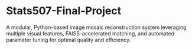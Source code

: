 # Stats507-Final-Project
A modular, Python-based image mosaic reconstruction system leveraging multiple visual features, FAISS-accelerated matching, and automated parameter tuning for optimal quality and efficiency.
